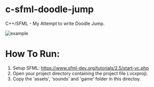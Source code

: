 # c-sfml-doodle-jump

C++/SFML - My Attempt to write Doodle Jump.

![example](https://user-images.githubusercontent.com/111639941/186787956-e9a82154-4c7a-4332-8667-2f14b1328781.PNG)



# How To Run:
1. Setup SFML: https://www.sfml-dev.org/tutorials/2.5/start-vc.php
2. Open your project directory containing the project file (.vcxproj).
3. Copy the 'assets', 'sounds' and 'game' folder in this directoy.
